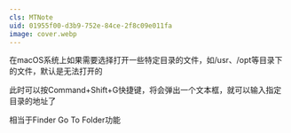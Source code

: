 ```yaml
---
cls: MTNote
uid: 01955f00-d3b9-752e-84ce-2f8c09e011fa
image: cover.webp
---
```



在macOS系统上如果需要选择打开一些特定目录的文件，如/usr、/opt等目录下的文件，默认是无法打开的

此时可以按Command+Shift+G快捷键，将会弹出一个文本框，就可以输入指定目录的地址了

相当于Finder Go To Folder功能